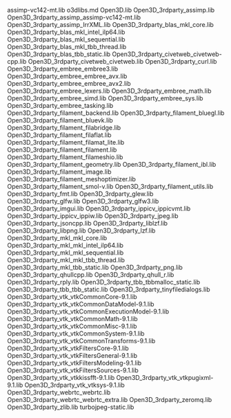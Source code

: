assimp-vc142-mt.lib
o3dlibs.md
Open3D.lib
Open3D_3rdparty_assimp.lib
Open3D_3rdparty_assimp_assimp-vc142-mt.lib
Open3D_3rdparty_assimp_IrrXML.lib
Open3D_3rdparty_blas_mkl_core.lib
Open3D_3rdparty_blas_mkl_intel_ilp64.lib
Open3D_3rdparty_blas_mkl_sequential.lib
Open3D_3rdparty_blas_mkl_tbb_thread.lib
Open3D_3rdparty_blas_tbb_static.lib
Open3D_3rdparty_civetweb_civetweb-cpp.lib
Open3D_3rdparty_civetweb_civetweb.lib
Open3D_3rdparty_curl.lib
Open3D_3rdparty_embree_embree3.lib
Open3D_3rdparty_embree_embree_avx.lib
Open3D_3rdparty_embree_embree_avx2.lib
Open3D_3rdparty_embree_lexers.lib
Open3D_3rdparty_embree_math.lib
Open3D_3rdparty_embree_simd.lib
Open3D_3rdparty_embree_sys.lib
Open3D_3rdparty_embree_tasking.lib
Open3D_3rdparty_filament_backend.lib
Open3D_3rdparty_filament_bluegl.lib
Open3D_3rdparty_filament_bluevk.lib
Open3D_3rdparty_filament_filabridge.lib
Open3D_3rdparty_filament_filaflat.lib
Open3D_3rdparty_filament_filamat_lite.lib
Open3D_3rdparty_filament_filament.lib
Open3D_3rdparty_filament_filameshio.lib
Open3D_3rdparty_filament_geometry.lib
Open3D_3rdparty_filament_ibl.lib
Open3D_3rdparty_filament_image.lib
Open3D_3rdparty_filament_meshoptimizer.lib
Open3D_3rdparty_filament_smol-v.lib
Open3D_3rdparty_filament_utils.lib
Open3D_3rdparty_fmt.lib
Open3D_3rdparty_glew.lib
Open3D_3rdparty_glfw.lib
Open3D_3rdparty_glfw3.lib
Open3D_3rdparty_imgui.lib
Open3D_3rdparty_ippicv_ippicvmt.lib
Open3D_3rdparty_ippicv_ippiw.lib
Open3D_3rdparty_jpeg.lib
Open3D_3rdparty_jsoncpp.lib
Open3D_3rdparty_liblzf.lib
Open3D_3rdparty_libpng.lib
Open3D_3rdparty_lzf.lib
Open3D_3rdparty_mkl_mkl_core.lib
Open3D_3rdparty_mkl_mkl_intel_ilp64.lib
Open3D_3rdparty_mkl_mkl_sequential.lib
Open3D_3rdparty_mkl_mkl_tbb_thread.lib
Open3D_3rdparty_mkl_tbb_static.lib
Open3D_3rdparty_png.lib
Open3D_3rdparty_qhullcpp.lib
Open3D_3rdparty_qhull_r.lib
Open3D_3rdparty_rply.lib
Open3D_3rdparty_tbb_tbbmalloc_static.lib
Open3D_3rdparty_tbb_tbb_static.lib
Open3D_3rdparty_tinyfiledialogs.lib
Open3D_3rdparty_vtk_vtkCommonCore-9.1.lib
Open3D_3rdparty_vtk_vtkCommonDataModel-9.1.lib
Open3D_3rdparty_vtk_vtkCommonExecutionModel-9.1.lib
Open3D_3rdparty_vtk_vtkCommonMath-9.1.lib
Open3D_3rdparty_vtk_vtkCommonMisc-9.1.lib
Open3D_3rdparty_vtk_vtkCommonSystem-9.1.lib
Open3D_3rdparty_vtk_vtkCommonTransforms-9.1.lib
Open3D_3rdparty_vtk_vtkFiltersCore-9.1.lib
Open3D_3rdparty_vtk_vtkFiltersGeneral-9.1.lib
Open3D_3rdparty_vtk_vtkFiltersModeling-9.1.lib
Open3D_3rdparty_vtk_vtkFiltersSources-9.1.lib
Open3D_3rdparty_vtk_vtkkissfft-9.1.lib
Open3D_3rdparty_vtk_vtkpugixml-9.1.lib
Open3D_3rdparty_vtk_vtksys-9.1.lib
Open3D_3rdparty_webrtc_webrtc.lib
Open3D_3rdparty_webrtc_webrtc_extra.lib
Open3D_3rdparty_zeromq.lib
Open3D_3rdparty_zlib.lib
turbojpeg-static.lib
